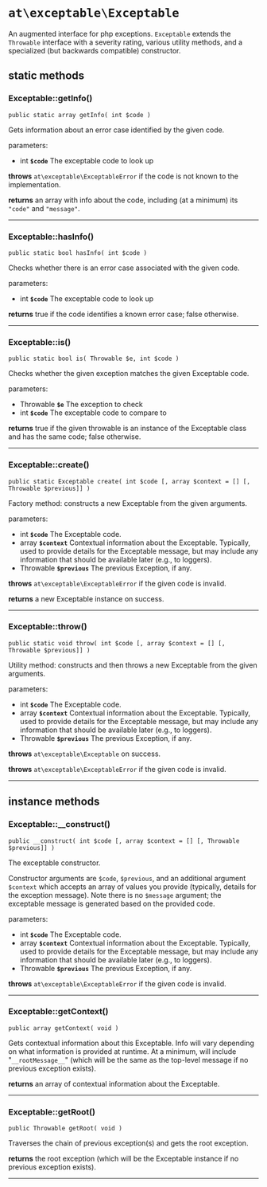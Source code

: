 `at\exceptable\Exceptable`
==========================

An augmented interface for php exceptions.  `Exceptable` extends the `Throwable` interface with a severity rating, various utility methods, and a specialized (but backwards compatible) constructor.

static methods
--------------

### Exceptable::getInfo()
```
public static array getInfo( int $code )
```

Gets information about an error case identified by the given code.

parameters:
- int **`$code`**
  The exceptable code to look up

**throws** `at\exceptable\ExceptableError` if the code is not known to the implementation.

**returns** an array with info about the code, including (at a minimum) its `"code"` and `"message"`.

---

### Exceptable::hasInfo()
```
public static bool hasInfo( int $code )
```

Checks whether there is an error case associated with the given code.

parameters:
- int **`$code`**
  The exceptable code to look up

**returns** true if the code identifies a known error case; false otherwise.

---

### Exceptable::is()
```
public static bool is( Throwable $e, int $code )
```

Checks whether the given exception matches the given Exceptable code.

parameters:
- Throwable **`$e`**
  The exception to check
- int **`$code`**
  The exceptable code to compare to

**returns** true if the given throwable is an instance of the Exceptable class and has the same code; false otherwise.

---

### Exceptable::create()
```
public static Exceptable create( int $code [, array $context = [] [, Throwable $previous]] )
```

Factory method: constructs a new Exceptable from the given arguments.

parameters:
- int **`$code`**
  The Exceptable code.
- array **`$context`**
  Contextual information about the Exceptable.  Typically, used to provide details for the Exceptable message, but may include any information that should be available later (e.g., to loggers).
- Throwable **`$previous`**
  The previous Exception, if any.

**throws** `at\exceptable\ExceptableError` if the given code is invalid.

**returns** a new Exceptable instance on success.

---

### Exceptable::throw()
```
public static void throw( int $code [, array $context = [] [, Throwable $previous]] )
```

Utility method: constructs and then throws a new Exceptable from the given arguments.

parameters:
- int **`$code`**
  The Exceptable code.
- array **`$context`**
  Contextual information about the Exceptable.  Typically, used to provide details for the Exceptable message, but may include any information that should be available later (e.g., to loggers).
- Throwable **`$previous`**
  The previous Exception, if any.

**throws** `at\exceptable\Exceptable` on success.

**throws** `at\exceptable\ExceptableError` if the given code is invalid.

---

instance methods
----------------

### Exceptable::__construct()
```
public __construct( int $code [, array $context = [] [, Throwable $previous]] )
```

The exceptable constructor.

Constructor arguments are `$code`, `$previous`, and an additional argument `$context` which accepts an array of values you provide (typically, details for the exception message). Note there is no `$message` argument; the exceptable message is generated based on the provided code.

parameters:
- int **`$code`**
  The Exceptable code.
- array **`$context`**
  Contextual information about the Exceptable.  Typically, used to provide details for the Exceptable message, but may include any information that should be available later (e.g., to loggers).
- Throwable **`$previous`**
  The previous Exception, if any.

**throws** `at\exceptable\ExceptableError` if the given code is invalid.

---

### Exceptable::getContext()
```
public array getContext( void )
```
Gets contextual information about this Exceptable.  Info will vary depending on what information is provided at runtime.  At a minimum, will include "`__rootMessage__`" (which will be the same as the top-level message if no previous exception exists).

**returns** an array of contextual information about the Exceptable.

---

### Exceptable::getRoot()
```
public Throwable getRoot( void )
```
Traverses the chain of previous exception(s) and gets the root exception.

**returns** the root exception (which will be the Exceptable instance if no previous exception exists).

---
